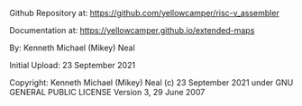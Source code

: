 Github Repository at: https://github.com/yellowcamper/risc-v_assembler

Documentation at: https://yellowcamper.github.io/extended-maps

By: Kenneth Michael (Mikey) Neal

Initial Upload: 23 September 2021

Copyright: Kenneth Michael (Mikey) Neal (c) 23 September 2021 under GNU GENERAL PUBLIC LICENSE Version 3, 29 June 2007
